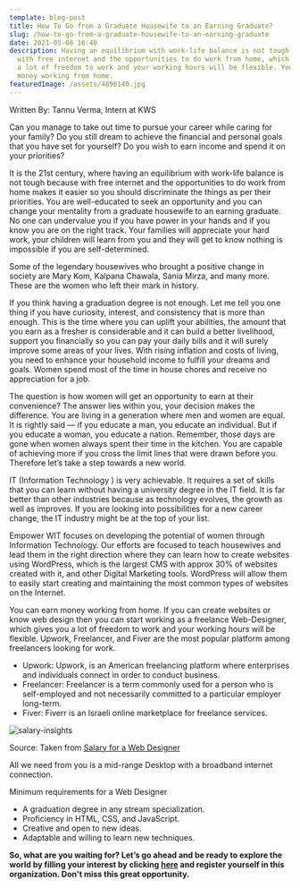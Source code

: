 ```yaml
---
template: blog-post
title: How To Go from a Graduate Housewife to an Earning Graduate?
slug: /how-to-go-from-a-graduate-housewife-to-an-earning-graduate
date: 2021-05-08 16:40
description: Having an equilibrium with work-life balance is not tough because
  with free internet and the opportunities to do work from home, which gives you
  a lot of freedom to work and your working hours will be flexible. You can earn
  money working from home.
featuredImage: /assets/4896140.jpg
---
```

<!--StartFragment-->

Written By: Tannu Verma, Intern at KWS

Can you manage to take out time to pursue your career while caring for your family? Do you still dream to achieve the financial and personal goals that you have set for yourself? Do you wish to earn income and spend it on your priorities?

It is the 21st century, where having an equilibrium with work-life balance is not tough because with free internet and the opportunities to do work from home makes it easier so you should discriminate the things as per their priorities. You are well-educated to seek an opportunity and you can change your mentality from a graduate housewife to an earning graduate. No one can undervalue you if you have power in your hands and if you know you are on the right track. Your families will appreciate your hard work, your children will learn from you and they will get to know nothing is impossible if you are self-determined.

Some of the legendary housewives who brought a positive change in society are Mary Kom, Kalpana Chawala, Sania Mirza, and many more. These are the women who left their mark in history.  

If you think having a graduation degree is not enough. Let me tell you one thing if you have curiosity, interest, and consistency that is more than enough. This is the time where you can uplift your abilities, the amount that you earn as a fresher is considerable and it can build a better livelihood, support you financially so you can pay your daily bills and it will surely improve some areas of your lives. With rising inflation and costs of living, you need to enhance your household income to fulfill your dreams and goals. Women spend most of the time in house chores and receive no appreciation for a job. 

The question is how women will get an opportunity to earn at their convenience? The answer lies within you, your decision makes the difference. You are living in a generation where men and women are equal. It is rightly said — if you educate a man, you educate an individual. But if you educate a woman, you educate a nation. Remember, those days are gone when women always spent their time in the kitchen. You are capable of achieving more if you cross the limit lines that were drawn before you. Therefore let’s take a step towards a new world.

IT (Information Technology ) is very achievable. It requires a set of skills that you can learn without having a university degree in the IT field. It is far better than other industries because as technology evolves, the growth as well as improves. If you are looking into possibilities for a new career change, the IT industry might be at the top of your list. 

Empower WIT focuses on developing the potential of women through Information Technology. Our efforts are focused to teach housewives and lead them in the right direction where they can learn how to create websites using WordPress, which is the largest CMS with approx 30% of websites created with it, and other Digital Marketing tools. WordPress will allow them to easily start creating and maintaining the most common types of websites on the Internet.

You can earn money working from home. If you can create websites or know web design then you can start working as a freelance Web-Designer, which gives you a lot of freedom to work and your working hours will be flexible. Upwork, Freelancer, and Fiver are the most popular platform among freelancers looking for work.

* Upwork: Upwork, is an American freelancing platform where enterprises and individuals connect in order to conduct business.
* Freelancer: Freelancer is a term commonly used for a person who is self-employed and not necessarily committed to a particular employer long-term.
* Fiver: Fiverr is an Israeli online marketplace for freelance services.

![salary-insights](/assets/pic3.jpg "Average Salary of Freelance Web Designer")

Source: Taken from [Salary for a Web Designer](https://www.payscale.com/research/IN/Job=Web_Designer/Salary)

All we need from you is a mid-range Desktop with a broadband internet connection.

Minimum requirements for a Web Designer

* A graduation degree in any stream specialization.
* Proficiency in HTML, CSS, and JavaScript.
* Creative and open to new ideas.
* Adaptable and willing to learn new techniques.

**So, what are you waiting for? Let’s go ahead and be ready to explore the world by filling your interest by clicking [here](https://docs.google.com/forms/d/e/1FAIpQLScpMDJ5VkJubwO5Vir5wA6Tzb9CgkmGeHZqUBvKVsprQZuNbA/viewform?usp=send_form) and register yourself in this organization. Don't miss this great opportunity.**

<!--EndFragment-->